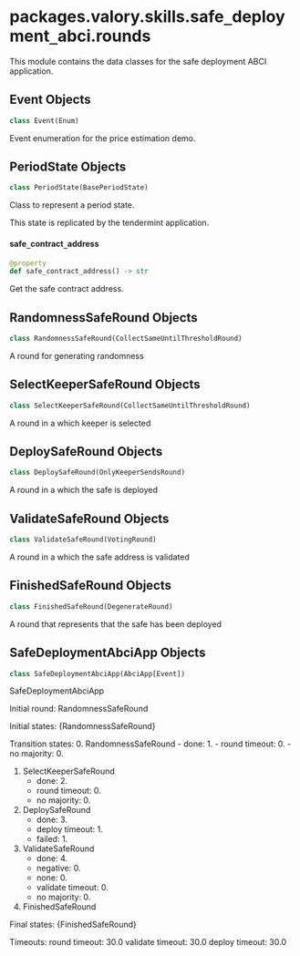 <a id="packages.valory.skills.safe_deployment_abci.rounds"></a>

# packages.valory.skills.safe`_`deployment`_`abci.rounds

This module contains the data classes for the safe deployment ABCI application.

<a id="packages.valory.skills.safe_deployment_abci.rounds.Event"></a>

## Event Objects

```python
class Event(Enum)
```

Event enumeration for the price estimation demo.

<a id="packages.valory.skills.safe_deployment_abci.rounds.PeriodState"></a>

## PeriodState Objects

```python
class PeriodState(BasePeriodState)
```

Class to represent a period state.

This state is replicated by the tendermint application.

<a id="packages.valory.skills.safe_deployment_abci.rounds.PeriodState.safe_contract_address"></a>

#### safe`_`contract`_`address

```python
@property
def safe_contract_address() -> str
```

Get the safe contract address.

<a id="packages.valory.skills.safe_deployment_abci.rounds.RandomnessSafeRound"></a>

## RandomnessSafeRound Objects

```python
class RandomnessSafeRound(CollectSameUntilThresholdRound)
```

A round for generating randomness

<a id="packages.valory.skills.safe_deployment_abci.rounds.SelectKeeperSafeRound"></a>

## SelectKeeperSafeRound Objects

```python
class SelectKeeperSafeRound(CollectSameUntilThresholdRound)
```

A round in a which keeper is selected

<a id="packages.valory.skills.safe_deployment_abci.rounds.DeploySafeRound"></a>

## DeploySafeRound Objects

```python
class DeploySafeRound(OnlyKeeperSendsRound)
```

A round in a which the safe is deployed

<a id="packages.valory.skills.safe_deployment_abci.rounds.ValidateSafeRound"></a>

## ValidateSafeRound Objects

```python
class ValidateSafeRound(VotingRound)
```

A round in a which the safe address is validated

<a id="packages.valory.skills.safe_deployment_abci.rounds.FinishedSafeRound"></a>

## FinishedSafeRound Objects

```python
class FinishedSafeRound(DegenerateRound)
```

A round that represents that the safe has been deployed

<a id="packages.valory.skills.safe_deployment_abci.rounds.SafeDeploymentAbciApp"></a>

## SafeDeploymentAbciApp Objects

```python
class SafeDeploymentAbciApp(AbciApp[Event])
```

SafeDeploymentAbciApp

Initial round: RandomnessSafeRound

Initial states: {RandomnessSafeRound}

Transition states:
0. RandomnessSafeRound
    - done: 1.
    - round timeout: 0.
    - no majority: 0.
1. SelectKeeperSafeRound
    - done: 2.
    - round timeout: 0.
    - no majority: 0.
2. DeploySafeRound
    - done: 3.
    - deploy timeout: 1.
    - failed: 1.
3. ValidateSafeRound
    - done: 4.
    - negative: 0.
    - none: 0.
    - validate timeout: 0.
    - no majority: 0.
4. FinishedSafeRound

Final states: {FinishedSafeRound}

Timeouts:
    round timeout: 30.0
    validate timeout: 30.0
    deploy timeout: 30.0

